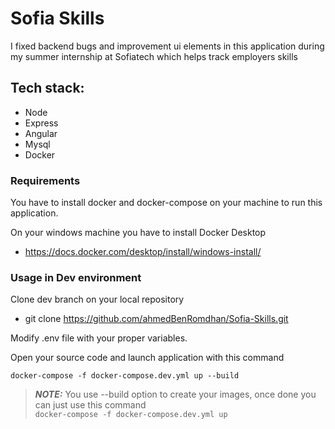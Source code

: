 # Sofia Skills 
I fixed backend bugs and improvement ui elements in this application during my summer internship at Sofiatech which helps track employers skills 

## Tech stack:
- Node
- Express
- Angular
- Mysql
- Docker

### Requirements
You have to install docker and docker-compose on your machine to run this application.   

On your windows machine you have to install Docker Desktop   
* https://docs.docker.com/desktop/install/windows-install/  


### Usage in Dev environment
Clone dev branch on your local repository  
* git clone https://github.com/ahmedBenRomdhan/Sofia-Skills.git

Modify .env file with your proper variables.  

Open your source code and launch application with this command  

`docker-compose -f docker-compose.dev.yml up --build`  

> **_NOTE:_**    You use --build option to create your images, once done you can just use this command  
`docker-compose -f docker-compose.dev.yml up`
